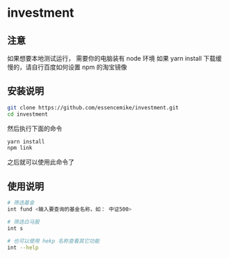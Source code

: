 # investment

## 注意

如果想要本地测试运行， 需要你的电脑装有 node 环境
如果 yarn install 下载缓慢的，请自行百度如何设置 npm 的淘宝镜像

## 安装说明

```bash
git clone https://github.com/essencemike/investment.git
cd investment
```

然后执行下面的命令

```js
yarn install
npm link
```

之后就可以使用此命令了

## 使用说明

```bash
# 筛选基金
int fund <输入要查询的基金名称，如： 中证500>

# 筛选白马股
int s

# 也可以使用 hekp 名称查看其它功能
int --help
```
